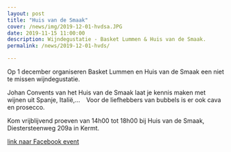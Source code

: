 ```yaml
---
layout: post
title: "Huis van de Smaak"
cover: /news/img/2019-12-01-hvdsa.JPG
date: 2019-11-15 11:00:00
description: Wijndegustatie - Basket Lummen & Huis van de Smaak.
permalink: /news/2019-12-01-hvds/

---
```


Op 1 december organiseren Basket Lummen en Huis van de Smaak een niet te missen wijndegustatie.

Johan Convents van het Huis van de Smaak laat je kennis maken met wijnen uit Spanje, Italië,...⠀
Voor de liefhebbers van bubbels is er ook cava en prosecco. ⠀

Kom vrijblijvend proeven van 14h00 tot 18h00 bij Huis van de Smaak, Diestersteenweg 209a in Kermt.⠀


[link naar Facebook event](https://www.facebook.com/events/727836650961317/)
